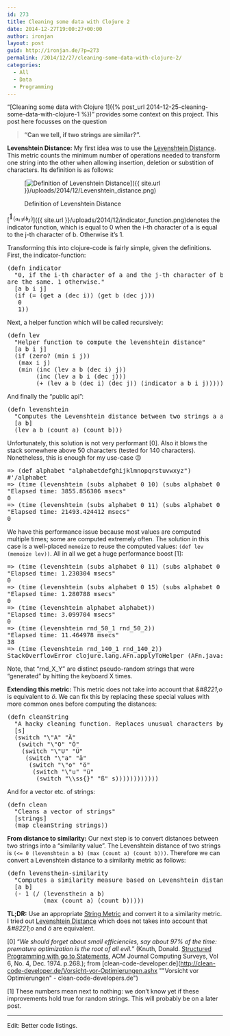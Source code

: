 ```yaml
---
id: 273
title: Cleaning some data with Clojure 2
date: 2014-12-27T19:00:27+00:00
author: ironjan
layout: post
guid: http://ironjan.de/?p=273
permalink: /2014/12/27/cleaning-some-data-with-clojure-2/
categories:
  - All
  - Data
  - Programming
---
```

&#8220;[Cleaning some data with Clojure 1]({% post_url 2014-12-25-cleaning-some-data-with-clojure-1 %})&#8221; provides some context on this project. This post here focusses on the question

> **&#8220;Can we tell, if two strings are similar?&#8221;.**

**Levenshtein Distance:** My first idea was to use the [Levenshtein Distance](http://en.wikipedia.org/wiki/Levenshtein_distance "Levenshtein Distance on wikipedia"). This metric counts the minimum number of operations needed to transform one string into the other when allowing insertion, deletion or substition of characters. Its definition is as follows:<figure id="attachment_280" style="width: 400px" class="wp-caption alignnone">

[<img class="size-medium wp-image-280" src="/wp-content/uploads/2014/12/Levenshtein_distance-400x75.png" alt="Definition of Levenshtein Distance" width="400" height="75" srcset="/wp-content/uploads/2014/12/Levenshtein_distance-400x75.png 400w, /wp-content/uploads/2014/12/Levenshtein_distance-200x37.png 200w, /wp-content/uploads/2014/12/Levenshtein_distance.png 587w" sizes="(max-width: 400px) 100vw, 400px" />]({{ site.url }}/uploads/2014/12/Levenshtein_distance.png)<figcaption class="wp-caption-text">Definition of Levenshtein Distance</figcaption></figure> 

[<img class=" size-full wp-image-281 alignleft" src="/wp-content/uploads/2014/12/indicator_function.png" alt="indicator_function" width="55" height="21" />]({{ site.url }}/uploads/2014/12/indicator_function.png)denotes the indicator function, which is equal to 0 when the i-th character of a is equal to the j-th character of b. Otherwise it&#8217;s 1.

Transforming this into clojure-code is fairly simple, given the definitions. First, the indicator-function:

<pre class="wp-code-highlight prettyprint">(defn indicator
  "0, if the i-th character of a and the j-th character of b
are the same. 1 otherwise."
  [a b i j]
  (if (= (get a (dec i)) (get b (dec j)))
   0
   1))
</pre>

Next, a helper function which will be called recursively:

<pre class="wp-code-highlight prettyprint">(defn lev
  "Helper function to compute the levenshtein distance"
  [a b i j]
  (if (zero? (min i j))
   (max i j)
   (min (inc (lev a b (dec i) j))
        (inc (lev a b i (dec j)))
        (+ (lev a b (dec i) (dec j)) (indicator a b i j)))))</pre>

And finally the &#8220;public api&#8221;:

<pre class="wp-code-highlight prettyprint">(defn levenshtein
  "Computes the Levenshtein distance between two strings a and b"
  [a b]
  (lev a b (count a) (count b)))
</pre>

Unfortunately, this solution is not very performant [0]. Also it blows the stack somewhere above 50 characters (tested for 140 characters). Nonetheless, this is enough for my use-case 😉

<pre class="wp-code-highlight prettyprint">=&gt; (def alphabet "alphabetdefghijklmnopqrstuvwxyz")
#&#039;/alphabet
=&gt; (time (levenshtein (subs alphabet 0 10) (subs alphabet 0 10)))
"Elapsed time: 3855.856306 msecs"
0
=&gt; (time (levenshtein (subs alphabet 0 11) (subs alphabet 0 11)))
"Elapsed time: 21493.424412 msecs"
0
</pre>

We have this performance issue because most values are computed multiple times; some are computed extremely often. The solution in this case is a well-placed `memoize` to reuse the computed values: `(def lev (memoize lev))`. All in all we get a huge performance boost [1]:

<pre class="wp-code-highlight prettyprint">=&gt; (time (levenshtein (subs alphabet 0 11) (subs alphabet 0 11)))
"Elapsed time: 1.230304 msecs"
0
=&gt; (time (levenshtein (subs alphabet 0 15) (subs alphabet 0 15)))
"Elapsed time: 1.280788 msecs"
0
=&gt; (time (levenshtein alphabet alphabet))
"Elapsed time: 3.099704 msecs"
0
=&gt; (time (levenshtein rnd_50_1 rnd_50_2))
"Elapsed time: 11.464978 msecs"
38
=&gt; (time (levenshtein rnd_140_1 rnd_140_2))
StackOverflowError clojure.lang.AFn.applyToHelper (AFn.java:148)
</pre>

Note, that &#8220;rnd\_X\_Y&#8221; are distinct pseudo-random strings that were &#8220;generated&#8221; by hitting the keyboard X times.

**Extending this metric:** This metric does not take into account that _\&#8221;o_ is equivalent to _ö_. We can fix this by replacing these special values with more common ones before computing the distances:

<pre class="wp-code-highlight prettyprint">(defn cleanString
  "A hacky cleaning function. Replaces unusual characters by more common ones."
  [s]
  (switch "\"A" "Ä"
   (switch "\"O" "Ö"
    (switch "\"U" "Ü"
     (switch "\"a" "ä"
      (switch "\"o" "ö"
       (switch "\"u" "ü"
        (switch "\\ss{}" "ß" s))))))))))))
</pre>

And for a vector etc. of strings:

<pre class="wp-code-highlight prettyprint">(defn clean 
  "Cleans a vector of strings"
  [strings]
  (map cleanString strings))
</pre>

**From distance to similarity:** Our next step is to convert distances between two strings into a &#8220;similarity value&#8221;. The Levenshtein distance of two strings is `(<= 0 (levenshtein a b) (max (count a) (count b)))`. Therefore we can convert a Levenshtein distance to a similarity metric as follows:

<pre class="wp-code-highlight prettyprint">(defn levensthein-similarity
  "Computes a similarity measure based on Levenshtein distance. 0 ~ a and b completely different, 1 ~ a and b equal"
  [a b]
  (- 1 (/ (levensthein a b)
          (max (count a) (count b)))))
</pre>

**TL;DR:** Use an appropriate [String Metric](http://en.wikipedia.org/wiki/String_metric "String Metrics on wikipedia") and convert it to a similarity metric. I tried out [Levenshtein Distance](http://en.wikipedia.org/wiki/Levenshtein_distance "Levenshtein Distance on wikipedia") which does not takes into account that _\&#8221;o_ and _ö_ are equivalent.

[0] &#8220;_We should forget about small efficiencies, say about 97% of the time: premature optimization is the root of all evil._&#8221; (Knuth, Donald. <a class="externallink" title="Structured Programming with go to Statements" href="http://pplab.snu.ac.kr/courses/adv_pl05/papers/p261-knuth.pdf" target="_blank" rel="noreferrer">Structured Programming with go to Statements</a>, ACM Journal Computing Surveys, Vol 6, No. 4, Dec. 1974. p.268.); from [clean-code-developer.de](http://clean-code-developer.de/Vorsicht-vor-Optimierungen.ashx ""Vorsicht vor Optimierungen" - clean-code-developers.de")

[1] These numbers mean next to nothing: we don&#8217;t know yet if these improvements hold true for random strings. This will probably be on a later post.

* * *

Edit: Better code listings.

&nbsp;

&nbsp;